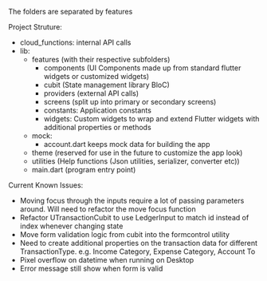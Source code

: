 The folders are separated by features

Project Struture:
- cloud_functions: internal API calls
- lib: 
    - features (with their respective subfolders)
        - components (UI Components made up from standard flutter widgets or customized widgets)
        - cubit (State management library BloC)
        - providers (external API calls)
        - screens (split up into primary or secondary screens)
        - constants: Application constants
        - widgets: Custom widgets to wrap and extend Flutter widgets with additional properties or methods
    - mock: 
        - account.dart keeps mock data for building the app
    - theme (reserved for use in the future to customize the app look)
    - utilities (Help functions (Json utilities, serializer, converter etc))
    - main.dart (program entry point)
    
Current Known Issues:
- Moving focus through the inputs require a lot of passing parameters around. Will need to refactor the move focus function
- Refactor UTransactionCubit to use LedgerInput to match id instead of index whenever changing state
- Move form validation logic from cubit into the formcontrol utility
- Need to create additional properties on the transaction data for different TransactionType. e.g. Income Category, Expense Category, Account To
- Pixel overflow on datetime when running on Desktop
- Error message still show when form is valid